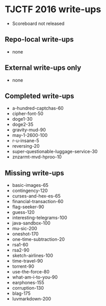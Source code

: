 # TJCTF 2016 write-ups

* Scoreboard not released

## Repo-local write-ups

* none

## External write-ups only

* none

## Completed write-ups
* a-hundred-captchas-60
* cipher-font-50
* doge1-30
* doge2-35
* gravity-mud-90
* may-1-2600-100
* r-u-insane-5
* reversing-20
* super-questionable-luggage-service-30
* znzarmt-mvd-hproo-10

## Missing write-ups
* basic-images-65
* contingency-120
* curses-and-hex-es-65
* financial-transaction-60
* flag-seeker-90
* guess-120
* interesting-telegrams-100
* java-sandbox-100
* mu-sic-200
* oneshot-170
* one-time-subtraction-20
* rsa1-60
* rsa2-90
* sketch-airlines-100
* time-travel-90
* torrent-90
* use-the-force-80
* what-am-i-to-you-90
* earphones-155
* corruption-130
* blag-175
* luvmarkdown-200
